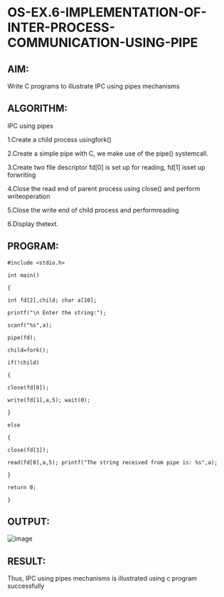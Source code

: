 # OS-EX.6-IMPLEMENTATION-OF-INTER-PROCESS-COMMUNICATION-USING-PIPE

## AIM:
Write C programs to illustrate IPC using pipes mechanisms

## ALGORITHM:
IPC using pipes

1.Create a child process usingfork()

2.Create a simple pipe with C, we make use of the pipe() systemcall.

3.Create two file descriptor fd[0] is set up for reading, fd[1] isset up forwriting

4.Close the read end of parent process using close() and perform writeoperation

5.Close the write end of child process and performreading

6.Display thetext.

## PROGRAM:
```
#include <stdio.h>

int main()

{

int fd[2],child; char a[10];

printf("\n Enter the string:");

scanf("%s",a);

pipe(fd);

child=fork();

if(!child)

{

close(fd[0]);

write(fd[1],a,5); wait(0);

}

else

{

close(fd[1]);

read(fd[0],a,5); printf("The string received from pipe is: %s",a);

}

return 0;

}
```
## OUTPUT:
![image](https://github.com/Yogabharathi3/OS-EX.6-IMPLEMENTATION-OF-INTER-PROCESS-COMMUNICATION-USING-PIPE/assets/118899387/19c3a395-e844-46f7-9f29-7f520689a5bc)


## RESULT:
Thus, IPC using pipes mechanisms is illustrated using c program successfully
